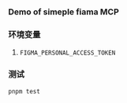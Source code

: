### Demo of simeple fiama MCP

### 环境变量
1. `FIGMA_PERSONAL_ACCESS_TOKEN`

### 测试
````shell
pnpm test
````